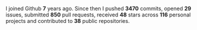 
I joined Github **7** years ago. Since then I pushed **3470** commits, opened **29** issues, submitted **850** pull requests, received **48** stars across **116** personal projects and contributed to **38** public repositories.
